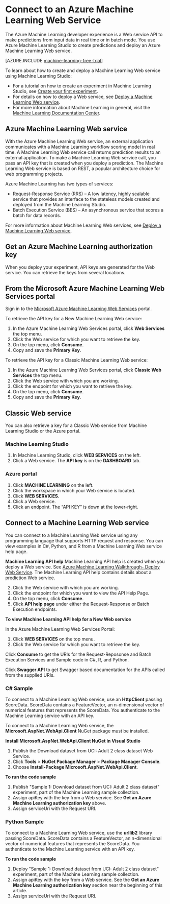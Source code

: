 <properties
    pageTitle="Connect to a Machine Learning Web Service | Microsoft Azure"
    description="With C# or Python, connect to an Azure Machine Learning Web service using an authorization key."
    services="machine-learning"
    documentationCenter=""
    authors="garyericson"
    manager="jhubbard"
    editor="cgronlun" />

<tags
    ms.service="machine-learning"
    ms.workload="data-services"
    ms.tgt_pltfrm="na"
    ms.devlang="na"
    ms.topic="article"
    ms.date="10/10/2016" 
    ms.author="garye" />


# <a name="connect-to-an-azure-machine-learning-web-service"></a>Connect to an Azure Machine Learning Web Service

The Azure Machine Learning developer experience is a Web service API to make predictions from input data in real time or in batch mode. You use Azure Machine Learning Studio to create predictions and deploy an Azure Machine Learning Web service.

[AZURE.INCLUDE [machine-learning-free-trial](../../includes/machine-learning-free-trial.md)]

To learn about how to create and deploy a Machine Learning Web service using Machine Learning Studio:

- For a tutorial on how to create an experiment in Machine Learning Studio, see [Create your first experiment](machine-learning-create-experiment.md).
- For details on how to deploy a Web service, see [Deploy a Machine Learning Web service](machine-learning-publish-a-machine-learning-web-service.md).
- For more information about Machine Learning in general, visit the [Machine Learning Documentation Center](https://azure.microsoft.com/documentation/services/machine-learning/).

## <a name="azure-machine-learning-web-service"></a>Azure Machine Learning Web service ##

With the Azure Machine Learning Web service, an external application communicates with a Machine Learning workflow scoring model in real time. A Machine Learning Web service call returns prediction results to an external application. To make a Machine Learning Web service call, you pass an API key that is created when you deploy a prediction. The Machine Learning Web service is based on REST, a popular architecture choice for web programming projects.

Azure Machine Learning has two types of services:

- Request-Response Service (RRS) – A low latency, highly scalable service that provides an interface to the stateless models created and deployed from the Machine Learning Studio.
- Batch Execution Service (BES) – An asynchronous service that scores a batch for data records.

For more information about Machine Learning Web services, see [Deploy a Machine Learning Web service](machine-learning-publish-a-machine-learning-web-service.md).

## <a name="get-an-azure-machine-learning-authorization-key"></a>Get an Azure Machine Learning authorization key ##

When you deploy your experiment, API keys are generated for the Web service. You can retrieve the keys from several locations.

## <a name="from-the-microsoft-azure-machine-learning-web-services-portal"></a>From the Microsoft Azure Machine Learning Web Services portal

Sign in to the [Microsoft Azure Machine Learning Web Services](https://services.azureml.net) portal.

To retrieve the API key for a New Machine Learning Web service:

1. In the Azure Machine Learning Web Services portal, click **Web Services** the top menu.
2. Click the Web service for which you want to retrieve the key.
3. On the top menu, click **Consume**.
4. Copy and save the **Primary Key**.


To retrieve the API key for a Classic Machine Learning Web service:

1. In the Azure Machine Learning Web Services portal, click **Classic Web Services** the top menu.
2. Click the Web service with which you are working.
3. Click the endpoint for which you want to retrieve the key.
3. On the top menu, click **Consume**.
4. Copy and save the **Primary Key**.

## <a name="classic-web-service"></a>Classic Web service ##

 You can also retrieve a key for a Classic Web service from Machine Learning Studio or the Azure portal.

### <a name="machine-learning-studio"></a>Machine Learning Studio ###

1. In Machine Learning Studio, click **WEB SERVICES** on the left.
2. Click a Web service. The **API key** is on the **DASHBOARD** tab.

### <a name="azure-portal"></a>Azure portal ###

1. Click **MACHINE LEARNING** on the left.
2. Click the workspace in which your Web service is located.
3. Click **WEB SERVICES**.
4. Click a Web service.
5. Click an endpoint. The “API KEY” is down at the lower-right.

## <a id="connect"></a>Connect to a Machine Learning Web service

You can connect to a Machine Learning Web service using any programming language that supports HTTP request and response. You can view examples in C#, Python, and R from a Machine Learning Web service help page.

**Machine Learning API help** Machine Learning API help is created when you deploy a Web service. See [Azure Machine Learning Walkthrough- Deploy Web Service](machine-learning-walkthrough-5-publish-web-service.md).
The Machine Learning API help contains details about a prediction Web service.

2. Click the Web service with which you are working.
3. Click the endpoint for which you want to view the API Help Page.
3. On the top menu, click **Consume**.
3. Click **API help page** under either the Request-Response or Batch Execution endpoints.

**To view Machine Learning API help for a New Web service**

In the Azure Machine Learning Web Services Portal:

1. Click **WEB SERVICES** on the top menu.
2. Click the Web service for which you want to retrieve the key.

Click **Consume** to get the URIs for the Request-Reposonse and Batch Execution Services and Sample code in C#, R, and Python.

Click **Swagger API** to get Swagger based documentation for the APIs called from the supplied URIs.

### <a name="c-sample"></a>C# Sample ###

To connect to a Machine Learning Web service, use an **HttpClient** passing ScoreData. ScoreData contains a FeatureVector, an n-dimensional vector of numerical features that represents the ScoreData. You authenticate to the Machine Learning service with an API key.

To connect to a Machine Learning Web service, the **Microsoft.AspNet.WebApi.Client** NuGet package must be installed.

**Install Microsoft.AspNet.WebApi.Client NuGet in Visual Studio**

1. Publish the Download dataset from UCI: Adult 2 class dataset Web Service.
2. Click **Tools** > **NuGet Package Manager** > **Package Manager Console**.
2. Choose **Install-Package Microsoft.AspNet.WebApi.Client**.

**To run the code sample**

1. Publish "Sample 1: Download dataset from UCI: Adult 2 class dataset" experiment, part of the Machine Learning sample collection.
2. Assign apiKey with the key from a Web service. See **Get an Azure Machine Learning authorization key** above.
3. Assign serviceUri with the Request URI.


### <a name="python-sample"></a>Python Sample ###

To connect to a Machine Learning Web service, use the **urllib2** library passing ScoreData. ScoreData contains a FeatureVector, an n-dimensional  vector of numerical features that represents the ScoreData. You authenticate to the Machine Learning service with an API key.


**To run the code sample**

1. Deploy "Sample 1: Download dataset from UCI: Adult 2 class dataset" experiment, part of the Machine Learning sample collection.
2. Assign apiKey with the key from a Web service. See the **Get an Azure Machine Learning authorization key** section near the beginning of this article.
3. Assign serviceUri with the Request URI.
